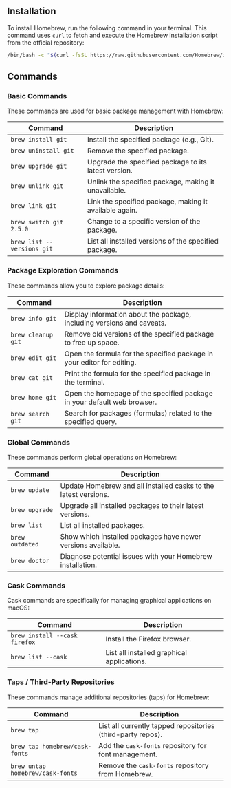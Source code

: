 ## Installation

To install Homebrew, run the following command in your terminal. This command uses `curl` to fetch and execute the Homebrew installation script from the official repository:

```bash
/bin/bash -c "$(curl -fsSL https://raw.githubusercontent.com/Homebrew/install/HEAD/install.sh)"
```

## Commands

### Basic Commands

These commands are used for basic package management with Homebrew:

| Command                        | Description                           |
|-------------------------------|---------------------------------------|
| `brew install git`            | Install the specified package (e.g., Git). |
| `brew uninstall git`          | Remove the specified package.        |
| `brew upgrade git`            | Upgrade the specified package to its latest version. |
| `brew unlink git`             | Unlink the specified package, making it unavailable. |
| `brew link git`               | Link the specified package, making it available again. |
| `brew switch git 2.5.0`       | Change to a specific version of the package. |
| `brew list --versions git`    | List all installed versions of the specified package. |

### Package Exploration Commands

These commands allow you to explore package details:

| Command                        | Description                           |
|-------------------------------|---------------------------------------|
| `brew info git`               | Display information about the package, including versions and caveats. |
| `brew cleanup git`            | Remove old versions of the specified package to free up space. |
| `brew edit git`               | Open the formula for the specified package in your editor for editing. |
| `brew cat git`                | Print the formula for the specified package in the terminal. |
| `brew home git`               | Open the homepage of the specified package in your default web browser. |
| `brew search git`             | Search for packages (formulas) related to the specified query. |

### Global Commands

These commands perform global operations on Homebrew:

| Command                        | Description                           |
|-------------------------------|---------------------------------------|
| `brew update`                 | Update Homebrew and all installed casks to the latest versions. |
| `brew upgrade`                | Upgrade all installed packages to their latest versions. |
| `brew list`                   | List all installed packages.         |
| `brew outdated`               | Show which installed packages have newer versions available. |
| `brew doctor`                 | Diagnose potential issues with your Homebrew installation. |

### Cask Commands

Cask commands are specifically for managing graphical applications on macOS:

| Command                             | Description                           |
|-------------------------------------|---------------------------------------|
| `brew install --cask firefox`      | Install the Firefox browser.         |
| `brew list --cask`                 | List all installed graphical applications. |

### Taps / Third-Party Repositories

These commands manage additional repositories (taps) for Homebrew:

| Command                          | Description                                                 |
| -------------------------------- | ----------------------------------------------------------- |
| `brew tap`                       | List all currently tapped repositories (third-party repos). |
| `brew tap homebrew/cask-fonts`   | Add the `cask-fonts` repository for font management.        |
| `brew untap homebrew/cask-fonts` | Remove the `cask-fonts` repository from Homebrew.           |